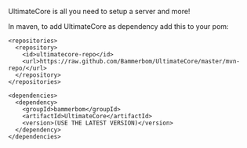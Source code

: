 UltimateCore is all you need to setup a server and more! 

In maven, to add UltimateCore as dependency add this to your pom:
```
<repositories>
  <repository>
    <id>ultimatecore-repo</id>
    <url>https://raw.github.com/Bammerbom/UltimateCore/master/mvn-repo/</url>
  </repository>
</repositories>

<dependencies>
  <dependency>
    <groupId>bammerbom</groupId>
    <artifactId>UltimateCore</artifactId>
    <version>(USE THE LATEST VERSION)</version>
  </dependency>
</dependencies>
```
